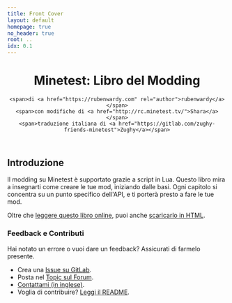 ```yaml
---
title: Front Cover
layout: default
homepage: true
no_header: true
root: ..
idx: 0.1
---
```


<header>
    <h1>Minetest: Libro del Modding</h1>

    <span>di <a href="https://rubenwardy.com" rel="author">rubenwardy</a></span>
    <span>con modifiche di <a href="http://rc.minetest.tv/">Shara</a></span>
    <span>traduzione italiana di <a href="https://gitlab.com/zughy-friends-minetest">Zughy</a></span>
</header>

## Introduzione

Il modding su Minetest è supportato grazie a script in Lua.
Questo libro mira a insegnarti come creare le tue mod, iniziando dalle basi.
Ogni capitolo si concentra su un punto specifico dell'API, e ti porterà presto
a fare le tue mod.

Oltre che [leggere questo libro online](https://rubenwardy.com/minetest_modding_book),
puoi anche [scaricarlo in HTML](https://github.com/rubenwardy/minetest_modding_book/releases).

### Feedback e Contributi

Hai notato un errore o vuoi dare un feedback? Assicurati di farmelo presente.

* Crea una [Issue su GitLab](https://gitlab.com/rubenwardy/minetest_modding_book/-/issues).
* Posta nel [Topic sul Forum](https://forum.minetest.net/viewtopic.php?f=14&t=10729).
* [Contattami (in inglese)](https://rubenwardy.com/contact/).
* Voglia di contribuire?
  [Leggi il README](https://gitlab.com/rubenwardy/minetest_modding_book/-/blob/master/README.md).
